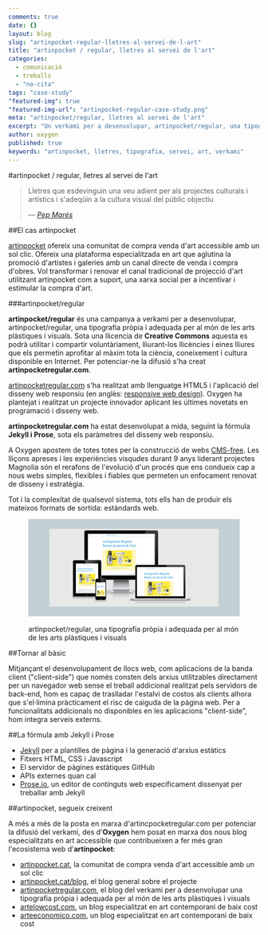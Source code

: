 ```yaml
---
comments: true
date: {}
layout: blog
slug: "artinpocket-regular-lletres-al-servei-de-l-art"
title: "artinpocket / regular, lletres al servei de l'art"
categories: 
  - comunicació
  - treballs
  - "no-cita"
tags: "case-study"
"featured-img": true
"featured-img-url": "artinpocket-regular-case-study.png"
meta: "artinpocket/regular, lletres al servei de l'art"
excerpt: "Un verkami per a desenvolupar, artinpocket/regular, una tipografia pròpia i adequada per al món de les arts plàstiques i visuals"
author: oxygen
published: true
keywords: "artinpocket, lletres, tipografia, servei, art, verkami"
---
```


#artinpocket / regular, lletres al servei de l'art


>Lletres que esdevinguin una veu adient per als projectes culturals i artístics i s'adeqüin a la cultura visual del públic objectiu<footer>&mdash; <cite><a href="{{ page.url }}" title="{{ page.title }}">Pep Marés</a></cite></footer>

##El cas artinpocket

[artinpocket](/artipocket-la-comunitat-de-compra-venda-d-art-accessible-amb-un-sol-clic/ "Artinpocket, la comunitat de compra venda d'art accessible amb un sol clic") ofereix una comunitat de compra venda d'art accessible amb un sol clic. Ofereix una plataforma especialitzada en art que aglutina la promoció d'artistes i galeries amb un canal directe de venda i compra d'obres. Vol transformar i renovar el canal tradicional de projecció d'art utilitzant artinpocket com a suport, una xarxa social per a incentivar i estimular la compra d'art.

###artinpocket/regular

**artinpocket/regular** és una campanya a verkami per a desenvolupar, artinpocket/regular, una tipografia pròpia i adequada per al món de les arts plàstiques i visuals. Sota una llicencia de **Creative Commons** aquesta es podrà utilitar i compartir voluntàriament, lliurant-los llicències i eines lliures que els permetin aprofitar al màxim tota la ciència, coneixement i cultura disponible en Internet. Per potenciar-ne la difusió s'ha creat **artinpocketregular.com**.

[artinpocketregular.com](http://www.artinpocketregular.com/ "artinpocket/regular, lletres al servei de l'art") s'ha realitzat amb llenguatge HTML5 i l'aplicació del disseny web responsiu (en anglès: [responsive web design](http://en.wikipedia.org/wiki/Responsive_web_design "Responsive web desgin - Wikipedia the free encyclopedia")). Oxygen ha plantejat i realitzat un projecte innovador aplicant les últimes novetats en programació i disseny web.

**artinpocketregular.com** ha estat desenvolupat a mida, seguint la fórmula **Jekyll i Prose**, sota els paràmetres del disseny web responsiu.

A Oxygen apostem de totes totes per la construcció de webs [CMS-free](/oxygen-un-web-cms-free/). Les lliçons apreses i les experiències visqudes durant 9 anys liderant projectes Magnolia són el rerafons de l'evolució d'un procés que ens condueix cap a nous webs simples, flexibles i fiables que permeten un enfocament renovat de disseny i estratègia.

Tot i la complexitat de qualsevol sistema, tots ells han de produir els mateixos formats de sortida: estàndards web.

<figure class="hidden-xs hidden-sm ox_animate_when_almost_visible ox_right-to-left"><img src="/assets/img/artinpocket-regular-full-width-snapshot.png" /><figcaption><p>artinpocket/regular, una tipografia pròpia i adequada per al món de les arts plàstiques i visuals</p></figcaption></figure>

##Tornar al bàsic

Mitjançant el desenvolupament de llocs web, com aplicacions de la banda client ("client-side") que només consten dels arxius utilitzables directament per un navegador web sense el treball addicional realitzat pels servidors de back-end, hom es capaç de traslladar l'estalvi de costos als clients alhora que s'el·limina pràcticament el risc de caiguda de la pàgina web. Per a funcionalitats addicionals no disponibles en les aplicacions "client-side", hom integra serveis externs.

##La fórmula amb Jekyll i Prose

- [Jekyll](http://jekyllrb.com/ "Jekyll &bull; Simple, blog-aware, static sites") per a plantilles de pàgina i la generació d'arxius estàtics
- Fitxers HTML, CSS i Javascript
- El servidor de pàgines estàtiques GitHub
- APIs externes quan cal
- [Prose.io](http://prose.io/ "Prose &middot; A Content Editor for GitHub"), un editor de continguts web específicament dissenyat per treballar amb Jekyll

##artinpocket, segueix creixent

A més a més de la posta en marxa d'artincpocketregular.com per potenciar la difusió del verkami, des d'**Oxygen** hem posat en marxa dos nous blog especialitzats en art accessible que contribueixen a fer més gran l'ecosistema web d'**artinpocket**:

- [artinpocket.cat](http://www.artinpocket.cat/), la comunitat de compra venda d'art accessible amb un sol clic
- [artinpocket.cat/blog](http://www.artinpocket.cat/blog/), el blog general sobre el projecte
- [artinpocketregular.com](http://www.artinpocketregular.com/), el blog del verkami per a desenvolupar una tipografia pròpia i adequada per al món de les arts plàstiques i visuals
- [artelowcost.com](http://www.artelowcost.com/), un blog especialitzat en art contemporani de baix cost
- [arteeconomico.com](http://www.arteeconomico.com/), un blog especialitzat en art contemporani de baix cost